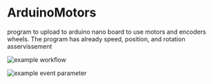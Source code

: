 # ArduinoMotors
program to upload to arduino nano board to use motors and encoders wheels. The program has already speed, position, and rotation asservissement

![example workflow](https://github.com/ENSIMelec/ArduinoMotors/actions/workflows/main.yml/badge.svg)

![example event parameter](https://github.com/ENSIMelec/ArduinoMotors/actions/workflows/main.yml/badge.svg?event=push)
